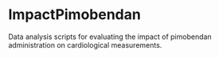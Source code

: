 # ImpactPimobendan

Data analysis scripts for evaluating the impact of pimobendan administration on cardiological measurements.
